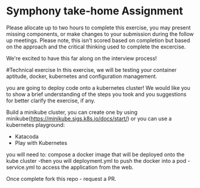 # Symphony take-home Assignment

Please allocate up to two hours to complete this exercise, you may present missing components, or make changes to your submission during the follow up meetings. Please note, this isn't scored based on completion but based on the approach and the critical thinking used to complete the excercise.

We're excited to have this far along on the interview process!

#Technical exercise
In this exercise, we will be testing your container aptitude, docker, kubernetes and configuration management. 

you are going to deploy code onto a kubernetes cluster! We would like you to show a brief understanding of the steps you took and you suggestions for better clarify the exercise, if any. 

Build a minikube cluster, you can create one by using minikube(https://minikube.sigs.k8s.io/docs/start/) or you can use a kubernetes playground:
- Katacoda
- Play with Kubernetes

you will need to:
compose a docker image that will be deployed onto the kube cluster
-then you will deployment.yml to push the docker into a pod
-service.yml to access the application from the web.

Once complete fork this repo - request a PR. 


